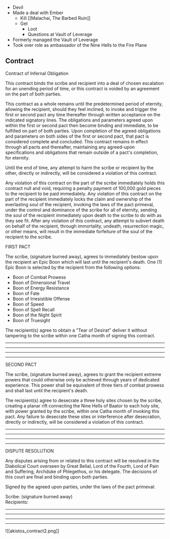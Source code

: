 * Devil
* Made a deal with Ember
	* Kill [[Malachai, The Barbed Ruin]]
	* Get
		* Loot
		* Questions at Vault of Leverage
* Formerly managed the Vault of Leverage
* Took over role as ambassador of the Nine Hells to the Fire Plane

## Contract

Contract of Infernal Obligation  
  
This contract binds the scribe and recipient into a deal of chosen escalation for an unending period of time, or this contract is voided by an agreement on the part of both parties. 
  
This contract as a whole remains until the predetermined period of eternity, allowing the recipient, should they feel inclined, to invoke and trigger the first or second pact any time thereafter through written acceptance on the indicated signatory lines. The obligations and parameters agreed upon within the first or second pact then become binding and immediate, to be fulfilled on part of both parties. Upon completion of the agreed obligations and parameters on both sides of the first or second pact, that pact is considered complete and concluded. This contract remains in effect through all pacts and thereafter, maintaining any agreed-upon specifications and obligations that remain outside of a pact's completion, for eternity.

Until the end of time, any attempt to harm the scribe or recipient by the other, directly or indirectly, will be considered a violation of this contract.
  
Any violation of this contract on the part of the scribe immediately holds this contract null and void, requiring a penalty payment of 100,000 gold pieces to the recipient to be paid immediately. Any violation of this contract on the part of the recipient immediately locks the claim and ownership of the everlasting soul of the recipient, invoking the laws of the pact primeval, under the control and dominance of the scribe for all of eternity, sending the soul of the recipient immediately upon death to the scribe to do with as they see fit. After any violation of this contract, any attempt to subvert death on behalf of the recipient, through immortality, undeath, resurrection magic, or other means, will result in the immediate forfeiture of the soul of the recipient to the scribe.  

FIRST PACT  
  
The scribe, (signature burned away), agrees to immediately bestow upon the recipient an Epic Boon which will last until the recipient's death. One (1) Epic Boon is selected by the recipient from the following options:
- Boon of Combat Prowess
- Boon of Dimensional Travel
- Boon of Energy Resistance
- Boon of Fate
- Boon of Irresistible Offense
- Boon of Speed
- Boon of Spell Recall
- Boon of the Night Spirit
- Boon of Truesight

The recipient(s) agree to obtain a "Tear of Desirat" deliver it without tampering to the scribe within one Catha month of signing this contract.

 ________
 ________
 ________
 ________


  
SECOND PACT  
  
The scribe, (signature burned away), agrees to grant the recipient extreme powers that could otherwise only be achieved through years of dedicated experience. This power shall be equivalent of three tiers of combat prowess and shall last until the recipient's death.  

The recipient(s) agree to desecrate a three holy sites chosen by the scribe, creating a planar rift connecting the Nine Hells of Baator to each holy site, with power granted by the scribe, within one Catha month of invoking this pact. Any failure to desecrate these sites or interference after desecration, directly or indirectly, will be considered a violation of this contract.
 ________
 ________
 ________
 ________

  
DISPUTE RESOLUTION  
  
Any disputes arising from or related to this contract will be resolved in the Diabolical Court overseen by Great Belial, Lord of the Fourth, Lord of Pain and Suffering, Archduke of Phlegethos, or his delegate. The decisions of this court are final and binding upon both parties.  
  
  
  
Signed by the agreed upon parties, under the laws of the pact primeval:  
  
Scribe: (signature burned away)  
Recipients:

________
 ________
 ________
 ________

![[akistos_contract2.png]]